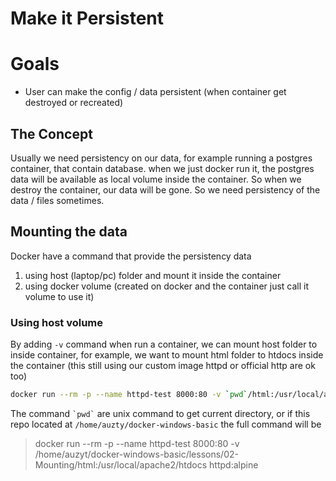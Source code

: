 # Make it Persistent

# Goals

- User can make the config / data persistent (when container get destroyed or recreated)

## The Concept

Usually we need persistency on our data, for example running a postgres container, that contain database. when we just docker run it, the postgres data will be available as local volume inside the container. So when we destroy the container, our data will be gone. So we need persistency of the data / files sometimes.

## Mounting the data

Docker have a command that provide the persistency data 
1. using host (laptop/pc) folder and mount it inside the container
2. using docker volume (created on docker and the container just call it volume to use it)

### Using host volume

By adding `-v` command when run a container, we can mount host folder to inside container, for example, we want to mount html folder to htdocs inside the container (this still using our custom image httpd or official http are ok too)

```bash
docker run --rm -p --name httpd-test 8000:80 -v `pwd`/html:/usr/local/apache2/htdocs httpd:alpine
```

The command `` `pwd` `` are unix command to get current directory, or if this repo located at `/home/auzty/docker-windows-basic`  the full command will be 
> docker run --rm -p --name httpd-test 8000:80 -v /home/auzyt/docker-windows-basic/lessons/02-Mounting/html:/usr/local/apache2/htdocs httpd:alpine

